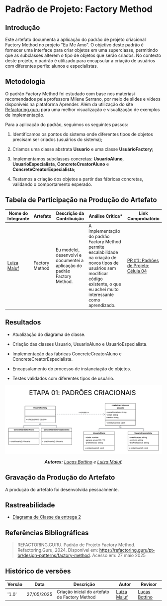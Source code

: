 # __Padrão de Projeto: Factory Method__

## __Introdução__

Este artefato documenta a aplicação do padrão de projeto criacional Factory Method no projeto "Eu Me Amo". O objetivo deste padrão é fornecer uma interface para criar objetos em uma superclasse, permitindo que as subclasses alterem o tipo de objetos que serão criados. No contexto deste projeto, o padrão é utilizado para encapsular a criação de usuários com diferentes perfis: alunos e especialistas.

## __Metodologia__

O padrão Factory Method foi estudado com base nos materiasi recomendados pela professora Milene Serrano, por meio de slides e vídeos disponíveis na plataforma Aprender. Além da utilização do site [Refactoring.guru](https://refactoring.guru/pt-br/design-patterns/factory-method) para uma melhor visualização e visualização de exemplos de implementação.

Para a aplicação do padrão, seguimos os seguintes passos:

1. Identificamos os pontos do sistema onde diferentes tipos de objetos precisam ser criados (usuários do sistema);

2. Criamos uma classe abstrata **Usuario** e uma classe **UsuárioFactory**;

3. Implementamos subclasses concretas: **UsuarioAluno**,  **UsuarioEspecialista**, **ConcreteCreatorAluno** e **ConcreteCreatorEspecialista**;

4. Testamos a criação dos objetos a partir das fábricas concretas, validando o comportamento esperado.

## __Tabela de Participação na Produção do Artefato__



<center>

| <center>Nome do<br>Integrante | <center>Artefato | <center>Descrição da<br>Contribuição | <center>Análise Crítica* | <center>Link Comprobatório |
|------------|----------|------------|------------|---------|
|  [Luiza Maluf]()| Factory Method | Eu modelei, desenvolvi e documentei a aplicação do padrão Factory Method. | A implementação do padrão Factory Method permite escalabilidade na criação de novos tipos de usuários sem modificar código existente, o que eu achei muito interessante como aprendizado. | [PR #1: Padrões de Projeto: Célula 04](https://github.com/UnBArqDsw2025-1-Turma01/2025.1-T01-_G3_EuMeAmo_Entrega_03/pull/1) |

</center>


## __Resultados__

- Atualização do diagrama de classe.

- Criação das classes Usuario, UsuarioAluno e UsuarioEspecialista.

- Implementação das fábricas ConcreteCreatorAluno e ConcreteCreatorEspecialista.

- Encapsulamento do processo de instanciação de objetos.

- Testes validados com diferentes tipos de usuário.

<center>

![Diagrama de classe - Módulo Usuário](../assets/classe_factory.png)

_**Autores:** [Lucas Bottino]() e [Luiza Maluf]()._
</center>

## __Gravação da Produção do Artefato__

A produção do artefato foi desenvolvida pessoalmente.

## __Rastreabilidade__

- [Diagrama de Classe da entrega 2](https://unbarqdsw2025-1-turma01.github.io/2025.1-T01-_G3_EuMeAmo_Entrega_02/#/Modelagem/2.1.1.DiagramaDeClasses)

## __Referências Bibliográficas__

> REFACTORING.GURU. Padrão de Projeto Factory Method. Refactoring.Guru, 2024. Disponível em: https://refactoring.guru/pt-br/design-patterns/factory-method. Acesso em: 27 maio 2025
## __Histórico de versões__

| Versão | Data | Descrição | Autor | Revisor |
|--------|------|-----------|-------|---------|
| '1.0'  | 27/05/2025 | Criação inicial do artefato de Factory Method | [Luiza Maluf]() | [Lucas Bottino]()| 